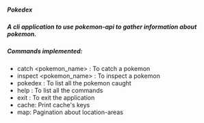 ##### Pokedex

##### A cli application to use pokemon-api to gather information about pokemon.

##### Commands implemented:

- catch <pokemon_name> : To catch a pokemon
- inspect <pokemon_name> : To inspect a pokemon
- pokedex : To list all the pokemon caught
- help : To list all the commands
- exit : To exit the application
- cache: Print cache's keys
- map: Pagination about location-areas
